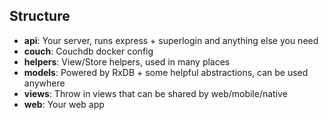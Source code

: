 ## Structure

- **api**: Your server, runs express + superlogin and anything else you need
- **couch**: Couchdb docker config
- **helpers**: View/Store helpers, used in many places
- **models**: Powered by RxDB + some helpful abstractions, can be used anywhere
- **views**: Throw in views that can be shared by web/mobile/native
- **web**: Your web app
